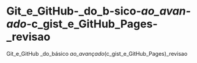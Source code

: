 # Git_e_GitHub-_do_b-sico-_ao_avan-ado_-c_gist_e_GitHub_Pages-_revisao
Git_e_GitHub _do_básico _ao_avançado_(c_gist_e_GitHub_Pages)_revisao
